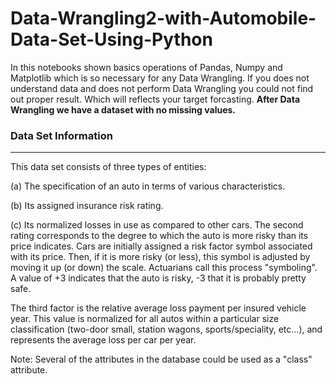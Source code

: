 # Data-Wrangling2-with-Automobile-Data-Set-Using-Python



In this notebooks shown basics operations of Pandas, Numpy and Matplotlib which is so necessary for any Data Wrangling. If you does not understand data and does not perform Data Wrangling you could not find out proper result. Which will reflects your target forcasting. __After Data Wrangling we have a dataset with no missing values.__

### Data Set Information
________________________________________________________________

This data set consists of three types of entities:

(a) The specification of an auto in terms of various characteristics.

(b) Its assigned insurance risk rating.

(c) Its normalized losses in use as compared to other cars. The second rating corresponds to the degree to which the auto is more risky than its price indicates. Cars are initially assigned a risk factor symbol associated with its price. Then, if it is more risky (or less), this symbol is adjusted by moving it up (or down) the scale. Actuarians call this process "symboling". A value of +3 indicates that the auto is risky, -3 that it is probably pretty safe.

The third factor is the relative average loss payment per insured vehicle year. This value is normalized for all autos within a particular size classification (two-door small, station wagons, sports/speciality, etc...), and represents the average loss per car per year.

Note: Several of the attributes in the database could be used as a "class" attribute.
